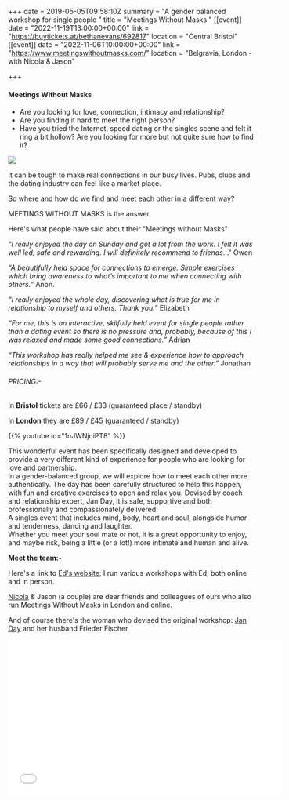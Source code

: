 +++
date = 2019-05-05T09:58:10Z
summary = "A gender balanced workshop for single people "
title = "Meetings Without Masks "
[[event]]
date = "2022-11-19T13:00:00+00:00"
link = "https://buytickets.at/bethanevans/692817"
location = "Central Bristol"
[[event]]
date = "2022-11-06T10:00:00+00:00"
link = "https://www.meetingswithoutmasks.com/"
location = "Belgravia, London - with Nicola & Jason"

+++
#### Meetings Without Masks

* Are you looking for love, connection, intimacy and relationship?
* Are you finding it hard to meet the right person?
* Have you tried the Internet, speed dating or the singles scene and felt it ring a bit hollow? Are you looking for more but not quite sure how to find it?

![](/uploads/mwmgreyorangewritingonly.jpg)

It can be tough to make real connections in our busy lives. Pubs, clubs and the dating industry can feel like a market place. 

So where and how do we find and meet each other in a different way?

MEETINGS WITHOUT MASKS is the answer.

Here's what people have said about their "Meetings without Masks"

_"I really enjoyed the day on Sunday and got a lot from the work. I felt it was well led, safe and rewarding. I will definitely recommend to friends_..."   Owen

_“A beautifully held space for connections to emerge. Simple exercises which bring awareness to what’s important to me when connecting with others.”_ Anon.

_“I really enjoyed the whole day, discovering what is true for me in relationship to myself and others. Thank you.”_ Elizabeth

_“For me, this is an interactive, skilfully held event for single people rather than a dating event so there is no pressure and, probably, because of this I was relaxed and made some good connections.”_ Adrian

_“This workshop has really helped me see & experience how to approach relationships in a way that will probably serve me and the other.”_ Jonathan

###### PRICING:-

In **Bristol** tickets are £66 / £33 (guaranteed place / standby)

In **London** they are £89 / £45 (guaranteed / standby)

{{% youtube id="1nJWNjniPT8" %}}

<div>This wonderful event has been specifically designed and developed to provide a very different kind of experience for people who are looking for love and partnership.</div>

<div>In a gender-balanced group, we will explore how to meet each other more authentically. The day has been carefully structured to help this happen, with fun and creative exercises to open and relax you. Devised by coach and relationship expert, Jan Day, it is safe, supportive and both professionally and compassionately delivered: </div>

<div>A singles event that includes mind, body, heart and soul, alongside humor and tenderness, dancing and laughter.</div>

<div>Whether you meet your soul mate or not, it is a great opportunity to enjoy, and maybe risk, being a little (or a lot!) more intimate and human and alive.</div>

**Meet the team:-**

Here's a link to [Ed's website](https://www.edrooke.com/); I run various workshops with Ed, both online and in person.

[Nicola](https://nicolafostercoaching.com/) & Jason (a couple) are dear friends and colleagues of ours who also run Meetings Without Masks in London and online.

And of course there's the woman who devised the original workshop: [Jan Day](http://janday.com/) and her husband Frieder Fischer

<iframe width="560" height="315" src="[https://www.youtube-nocookie.com/embed/JqrdhkMdoQU](https://www.youtube-nocookie.com/embed/JqrdhkMdoQU "https://www.youtube-nocookie.com/embed/JqrdhkMdoQU")" frameborder="0" allow="accelerometer; autoplay; clipboard-write; encrypted-media; gyroscope; picture-in-picture" allowfullscreen></iframe>
